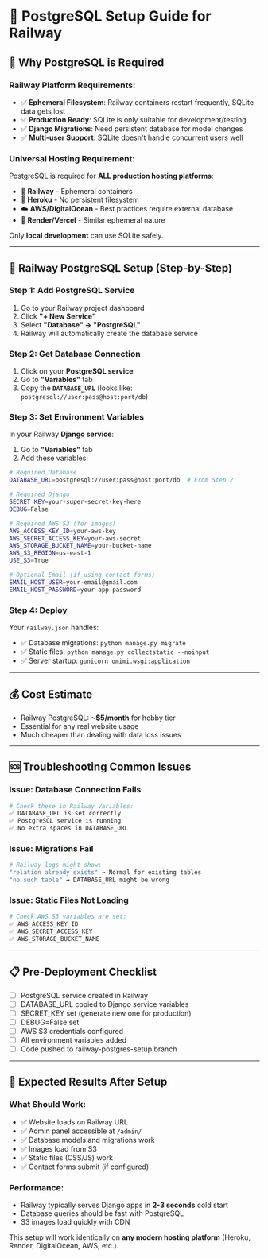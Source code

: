 # 🐘 **PostgreSQL Setup Guide for Railway**

## 🎯 **Why PostgreSQL is Required**

### **Railway Platform Requirements:**
- ✅ **Ephemeral Filesystem**: Railway containers restart frequently, SQLite data gets lost
- ✅ **Production Ready**: SQLite is only suitable for development/testing
- ✅ **Django Migrations**: Need persistent database for model changes
- ✅ **Multi-user Support**: SQLite doesn't handle concurrent users well

### **Universal Hosting Requirement:**
PostgreSQL is required for **ALL production hosting platforms**:
- 🚂 **Railway** - Ephemeral containers
- 🎯 **Heroku** - No persistent filesystem
- ☁️ **AWS/DigitalOcean** - Best practices require external database
- 🔵 **Render/Vercel** - Similar ephemeral nature

Only **local development** can use SQLite safely.

---

## 🚀 **Railway PostgreSQL Setup (Step-by-Step)**

### **Step 1: Add PostgreSQL Service**
1. Go to your Railway project dashboard
2. Click **"+ New Service"**
3. Select **"Database" → "PostgreSQL"**
4. Railway will automatically create the database service

### **Step 2: Get Database Connection**
1. Click on your **PostgreSQL service**
2. Go to **"Variables"** tab
3. Copy the **`DATABASE_URL`** (looks like: `postgresql://user:pass@host:port/db`)

### **Step 3: Set Environment Variables**
In your Railway **Django service**:
1. Go to **"Variables"** tab
2. Add these variables:

```bash
# Required Database
DATABASE_URL=postgresql://user:pass@host:port/db  # From Step 2

# Required Django
SECRET_KEY=your-super-secret-key-here
DEBUG=False

# Required AWS S3 (for images)
AWS_ACCESS_KEY_ID=your-aws-key
AWS_SECRET_ACCESS_KEY=your-aws-secret
AWS_STORAGE_BUCKET_NAME=your-bucket-name
AWS_S3_REGION=us-east-1
USE_S3=True

# Optional Email (if using contact forms)
EMAIL_HOST_USER=your-email@gmail.com
EMAIL_HOST_PASSWORD=your-app-password
```

### **Step 4: Deploy**
Your `railway.json` handles:
- ✅ Database migrations: `python manage.py migrate`
- ✅ Static files: `python manage.py collectstatic --noinput`
- ✅ Server startup: `gunicorn omimi.wsgi:application`

---

## 💰 **Cost Estimate**
- Railway PostgreSQL: **~$5/month** for hobby tier
- Essential for any real website usage
- Much cheaper than dealing with data loss issues

---

## 🆘 **Troubleshooting Common Issues**

### **Issue: Database Connection Fails**
```bash
# Check these in Railway Variables:
✅ DATABASE_URL is set correctly
✅ PostgreSQL service is running
✅ No extra spaces in DATABASE_URL
```

### **Issue: Migrations Fail**
```bash
# Railway logs might show:
"relation already exists" → Normal for existing tables
"no such table" → DATABASE_URL might be wrong
```

### **Issue: Static Files Not Loading**
```bash
# Check AWS S3 variables are set:
✅ AWS_ACCESS_KEY_ID
✅ AWS_SECRET_ACCESS_KEY  
✅ AWS_STORAGE_BUCKET_NAME
```

---

## 📋 **Pre-Deployment Checklist**

- [ ] PostgreSQL service created in Railway
- [ ] DATABASE_URL copied to Django service variables
- [ ] SECRET_KEY set (generate new one for production)
- [ ] DEBUG=False set
- [ ] AWS S3 credentials configured
- [ ] All environment variables added
- [ ] Code pushed to railway-postgres-setup branch

---

## 🎉 **Expected Results After Setup**

### **What Should Work:**
- ✅ Website loads on Railway URL
- ✅ Admin panel accessible at `/admin/`
- ✅ Database models and migrations work
- ✅ Images load from S3
- ✅ Static files (CSS/JS) work
- ✅ Contact forms submit (if configured)

### **Performance:**
- Railway typically serves Django apps in **2-3 seconds** cold start
- Database queries should be fast with PostgreSQL
- S3 images load quickly with CDN

This setup will work identically on **any modern hosting platform** (Heroku, Render, DigitalOcean, AWS, etc.).